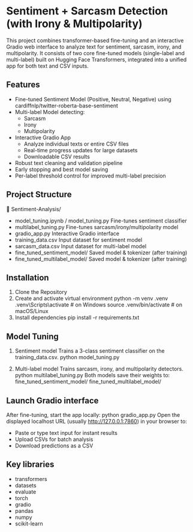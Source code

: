 # Sentiment + Sarcasm Detection (with Irony & Multipolarity)

This project combines transformer-based fine-tuning and an interactive Gradio web interface to analyze text for sentiment, sarcasm, irony, and multipolarity.
It consists of two core fine-tuned models (single-label and multi-label) built on Hugging Face Transformers, integrated into a unified app for both text and CSV inputs.

## Features 

- Fine-tuned Sentiment Model (Positive, Neutral, Negative) using cardiffnlp/twitter-roberta-base-sentiment
- Multi-label Model detecting:
    - Sarcasm
    - Irony
    - Multipolarity
- Interactive Gradio App
    - Analyze individual texts or entire CSV files
    - Real-time progress updates for large datasets
    - Downloadable CSV results
- Robust text cleaning and validation pipeline
- Early stopping and best model saving
- Per-label threshold control for improved multi-label precision

## Project Structure 

📁 Sentiment-Analysis/ 

-  model_tuning.ipynb / model_tuning.py
          Fine-tunes sentiment classifier 
- multilabel_tuning.py
          Fine-tunes sarcasm/irony/multipolarity model 
- gradio_app.py
          Interactive Gradio interface 
- training_data.csv
          Input dataset for sentiment model 
- sarcasm_data.csv
          Input dataset for multi-label model 
- fine_tuned_sentiment_model/
          Saved model & tokenizer (after training) 
- fine_tuned_multilabel_model/
          Saved model & tokenizer (after training) 


## Installation 

1. Clone the Repository
2. Create and activate virtual environment
   python -m venv .venv
   .venv\Scripts\activate      # on Windows
   source .venv/bin/activate   # on macOS/Linux
3. Install dependencies
   pip install -r requirements.txt

## Model Tuning
1. Sentiment model
  Trains a 3-class sentiment classifier on the training_data.csv.
  python model_tuning.py

2. Multi-label model
  Trains sarcasm, irony, and multipolarity detectors.
  python multilabel_tuning.py
  Both models save their weights to:
  fine_tuned_sentiment_model/
  fine_tuned_multilabel_model/

## Launch Gradio interface
After fine-tuning, start the app locally:
python gradio_app.py
Open the displayed localhost URL (usually http://127.0.0.1:7860) in your browser to:
  - Paste or type text input for instant results
  - Upload CSVs for batch analysis
  - Download predictions as a CSV

## Key libraries
  - transformers
  - datasets
  - evaluate
  - torch
  - gradio
  - pandas
  - numpy
  - scikit-learn
  
